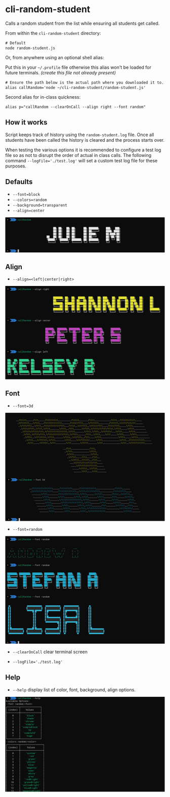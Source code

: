 # cli-random-student
Calls a random student from the list while ensuring all students get called.

From within the `cli-random-student` directory:

```shell
# Default
node random-student.js
```

Or, from anywhere using an optional shell alias:

Put this in your `~/.profile` file otherwise this alias won't be loaded for future terminals. _(create this file not already present)_

```shell
# Ensure the path below is the actual path where you downloaded it to.
alias callRandom='node ~/cli-random-student/random-student.js'
```

Second alias for in-class quickness:

```shell
alias p="callRandom --clearOnCall --align right --font random"
```

## How it works

Script keeps track of history using the `random-student.log` file.
Once all students have been called the history is cleared and the process starts over. 

When testing the various options it is recommended to configure a test log file so as not to disrupt the order of actual in class calls.  The following command `--logFile='./test.log'` will set a custom test log file for these purposes.


## Defaults

- `--font=block`
- `--colors=random`
- `--background=transparent`
- `--align=center`

<img src="ss.png" />

## Align

- `--align=<left|center|right>`

<img src="ss-align.png" />

## Font

- `--font=3d`

<img src="ss-font.png" />

- `--font=random`

<img src="ss-font-random.png" />

- `--clearOnCall` clear terminal screen

- `--logFile='./test.log'`
## Help

- `--help` display list of color, font, background, align options.

<img src="ss-help.png" />
